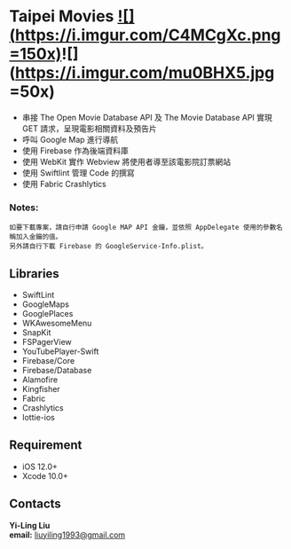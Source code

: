 # Taipei Movies [![](https://i.imgur.com/C4MCgXc.png =150x)](https://itunes.apple.com/us/app/taipei-movies/id1439176860?l=zh&ls=1&mt=8)![](https://i.imgur.com/mu0BHX5.jpg =50x)
* 串接 The Open Movie Database API 及 The Movie Database API 實現 GET 請求，呈現電影相關資料及預告片
* 呼叫 Google Map 進行導航
* 使用 Firebase 作為後端資料庫
* 使用 WebKit 實作 Webview 將使用者導至該電影院訂票網站
* 使用 Swiftlint 管理 Code 的撰寫
* 使用 Fabric Crashlytics 
### Notes:
```
如要下載專案，請自行申請 Google MAP API 金鑰，並依照 AppDelegate 使用的參數名稱加入金鑰的值。
另外請自行下載 Firebase 的 GoogleService-Info.plist。
```



## Libraries
* SwiftLint
* GoogleMaps
* GooglePlaces
* WKAwesomeMenu
* SnapKit
* FSPagerView
* YouTubePlayer-Swift
* Firebase/Core
* Firebase/Database
* Alamofire
* Kingfisher
* Fabric
* Crashlytics
* lottie-ios

## Requirement
* iOS 12.0+
* Xcode 10.0+

## Contacts
**Yi-Ling Liu**  
**email:** liuyiling1993@gmail.com

